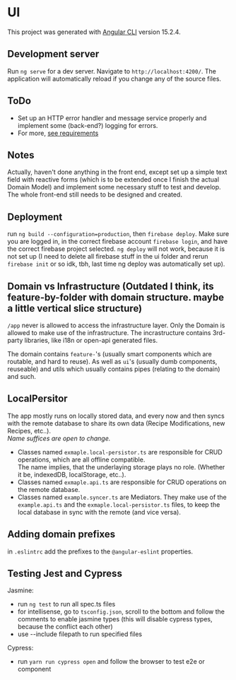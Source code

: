 # UI

This project was generated with [Angular CLI](https://github.com/angular/angular-cli) version 15.2.4.

## Development server

Run `ng serve` for a dev server. Navigate to `http://localhost:4200/`. The application will automatically reload if you change any of the source files.

## ToDo

- Set up an HTTP error handler and message service properly and implement some (back-end?) logging for errors.
- For more, [see requirements](../README.md#requirements)

## Notes

Actually, haven't done anything in the front end, except set up a simple text field with reactive forms (which is to be extended once I finish the actual Domain Model) and implement some necessary stuff to test and develop. The whole front-end still needs to be designed and created.

## Deployment

run `ng build --configuration=production`, then `firebase deploy`. Make sure you are logged in, in the correct firebase account `firebase login`, and have the correct firebase project selected. `ng deploy` will not work, because it is not set up (I need to delete all firebase stuff in the ui folder and rerun `firebase init` or so idk, tbh, last time ng deploy was automatically set up).

## Domain vs Infrastructure (Outdated I think, its feature-by-folder with domain structure. maybe a little vertical slice structure)

`/app` never is allowed to access the infrastructure layer. Only the Domain is allowed to make use of the infrastructure.
The incrastructure contains 3rd-party libraries, like i18n or open-api generated files.

The domain contains `feature-`'s (usually smart components which are routable, and hard to reuse).
As well as `ui`'s (usually dumb components, reuseable) and utils which usually contains pipes (relating to the domain) and such.

## LocalPersitor

The app mostly runs on locally stored data, and every now and then syncs with the remote database to share its own data (Recipe Modifications, new Recipes, etc..).  
*Name suffices are open to change.*

- Classes named `exmaple.local-persistor.ts` are responsible for CRUD operations, which are all offline compatible.  
The name implies, that the underlaying storage plays no role. (Whether it be, indexedDB, localStorage, etc..).  
- Classes named `exmaple.api.ts` are responsible for CRUD operations on the remote database.
- Classes named `example.syncer.ts`  are Mediators. They make use of the `example.api.ts` and the `exmaple.local-persistor.ts` files, to keep the local database in sync with the remote (and vice versa).  

## Adding domain prefixes

in `.eslintrc` add the prefixes to the `@angular-eslint` properties.

## Testing Jest and Cypress

Jasmine:

- run `ng test` to run all spec.ts files
- for intellisense, go to `tsconfig.json`, scroll to the bottom and follow the comments to enable jasmine types (this will disable cypress types, because the conflict each other)
- use --include filepath to run specified files

Cypress:

- run `yarn run cypress open` and follow the browser to test e2e or component

